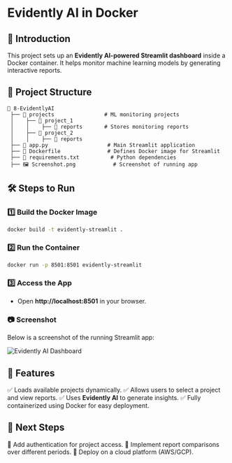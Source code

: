 # Evidently AI in Docker 

## 📌 Introduction
This project sets up an **Evidently AI-powered Streamlit dashboard** inside a Docker container. It helps monitor machine learning models by generating interactive reports.

## 📂 Project Structure
```
📁 8-EvidentlyAI
 ├── 📂 projects                # ML monitoring projects
 │    ├── 📂 project_1
 │    │    ├── 📂 reports       # Stores monitoring reports
 │    ├── 📂 project_2
 │    │    ├── 📂 reports
 ├── 📄 app.py                   # Main Streamlit application
 ├── 📄 Dockerfile               # Defines Docker image for Streamlit
 ├── 📄 requirements.txt          # Python dependencies
 ├── 🖼 Screenshot.png            # Screenshot of running app
```

## 🛠 Steps to Run

### 1️⃣ **Build the Docker Image**
```bash
docker build -t evidently-streamlit .
```

### 2️⃣ **Run the Container**
```bash
docker run -p 8501:8501 evidently-streamlit
```

### 3️⃣ **Access the App**
- Open **http://localhost:8501** in your browser.

### 📷 Screenshot
Below is a screenshot of the running Streamlit app:

![Evidently AI Dashboard](Screenshot%202025-03-19%20at%208.13.22%E2%80%AFPM.png)

## 🎯 Features
✅ Loads available projects dynamically.
✅ Allows users to select a project and view reports.
✅ Uses **Evidently AI** to generate insights.
✅ Fully containerized using Docker for easy deployment.

## 🚀 Next Steps
🔹 Add authentication for project access.
🔹 Implement report comparisons over different periods.
🔹 Deploy on a cloud platform (AWS/GCP).

